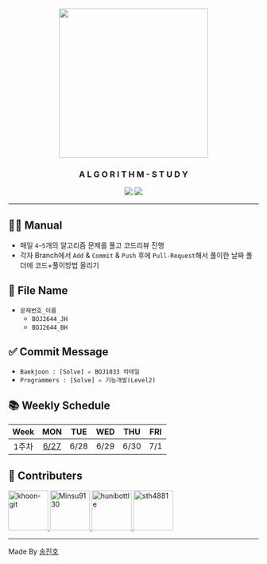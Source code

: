 <div align="center">
  <h3><img src="https://images.velog.io/images/kyle/post/b43968c8-412e-4bad-9e02-805bd14d5445/what-is-an-algorithm.png" height="300"/></h3>
  <h3>A L G O R I T H M - S T U D Y</h3>
  <img src="https://img.shields.io/badge/java-%23ED8B00.svg?style=for-the-badge&logo=java&logoColor=white"/>
  <img src="https://img.shields.io/badge/python-3670A0?style=for-the-badge&logo=python&logoColor=ffdd54"/>
</div>

---

## 👨‍💻 Manual
- 매일 `4~5`개의 알고리즘 문제를 풀고 코드리뷰 진행
- 각자 Branch에서 `Add` & `Commit` & `Push` 후에 `Pull-Request`해서 풀이한 날짜 폴더에 코드+풀이방법 올리기

## 💾 File Name
- `문제번호_이름`
  - `BOJ2644_JH`
  - `BOJ2644_BH`

## ✅ Commit Message
- `Baekjoon : [Solve] ✍ BOJ1033 칵테일`
- `Programmers : [Solve] ✍ 기능개발(Level2)`

## 📚 Weekly Schedule
|Week| MON | TUE | WED | THU | FRI |
|:--:|:---:|:---:|:---:|:---:|:---:|
|1주차|[6/27](https://github.com/MaeMaeGong/Coding-Test-Study/tree/main/Weeks/Week01/MON)|6/28|6/29|6/30|7/1|

## 🤝 Contributers
<a href = "https://github.com/khoon-git">
  <img src="https://avatars.githubusercontent.com/u/71899948?v=4" alt="khoon-git" width="80" style="max-width:100%" />
</a>
<a href = "https://github.com/Minsu9130">
  <img src="https://avatars.githubusercontent.com/u/85939586?v=4" alt="Minsu9130" width="80" style="max-width:100%" />
</a>
<a href = "https://github.com/hunibottle">
  <img src="https://avatars.githubusercontent.com/u/96459377?v=4" alt="hunibottle" width="80" style="max-width:100%" />
</a>
<a href = "https://github.com/sth4881">
  <img src="https://avatars.githubusercontent.com/u/46771903?v=4" alt="sth4881" width="80" style="max-width:100%" />
</a>

---

Made By <a href = "https://github.com/sth4881">송진호</a>